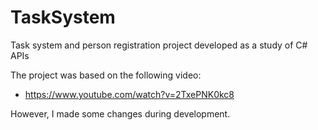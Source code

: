 # TaskSystem

Task system and person registration project developed as a study of C# APIs

The project was based on the following video:

- https://www.youtube.com/watch?v=2TxePNK0kc8

However, I made some changes during development.
